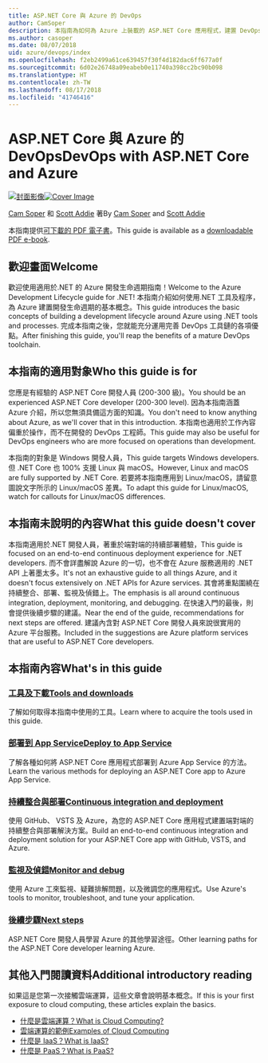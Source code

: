 ```yaml
---
title: ASP.NET Core 與 Azure 的 DevOps
author: CamSoper
description: 本指南為如何為 Azure 上裝載的 ASP.NET Core 應用程式，建置 DevOps 管線的完整指導。
ms.author: casoper
ms.date: 08/07/2018
uid: azure/devops/index
ms.openlocfilehash: f2eb2499a61ce639457f30f4d182dac6ff677a0f
ms.sourcegitcommit: 6d02e26748a09eabeb0e11740a398cc2bc90b098
ms.translationtype: HT
ms.contentlocale: zh-TW
ms.lasthandoff: 08/17/2018
ms.locfileid: "41746416"
---
```

# <a name="devops-with-aspnet-core-and-azure"></a><span data-ttu-id="8857a-103">ASP.NET Core 與 Azure 的 DevOps</span><span class="sxs-lookup"><span data-stu-id="8857a-103">DevOps with ASP.NET Core and Azure</span></span>

<span data-ttu-id="8857a-104">[![封面影像](./media/cover-large.png)](https://aka.ms/devopsbook)</span><span class="sxs-lookup"><span data-stu-id="8857a-104">[![Cover Image](./media/cover-large.png)](https://aka.ms/devopsbook)</span></span>

<span data-ttu-id="8857a-105">[Cam Soper](https://twitter.com/camsoper) 和 [Scott Addie](https://twitter.com/scottaddie) 著</span><span class="sxs-lookup"><span data-stu-id="8857a-105">By [Cam Soper](https://twitter.com/camsoper) and [Scott Addie](https://twitter.com/scottaddie)</span></span>

<span data-ttu-id="8857a-106">本指南提供[可下載的 PDF 電子書](https://aka.ms/devopsbook)。</span><span class="sxs-lookup"><span data-stu-id="8857a-106">This guide is available as a [downloadable PDF e-book](https://aka.ms/devopsbook).</span></span>

## <a name="welcome"></a><span data-ttu-id="8857a-107">歡迎畫面</span><span class="sxs-lookup"><span data-stu-id="8857a-107">Welcome</span></span> 

<span data-ttu-id="8857a-108">歡迎使用適用於.NET 的 Azure 開發生命週期指南！</span><span class="sxs-lookup"><span data-stu-id="8857a-108">Welcome to the Azure Development Lifecycle guide for .NET!</span></span> <span data-ttu-id="8857a-109">本指南介紹如何使用.NET 工具及程序，為 Azure 建置開發生命週期的基本概念。</span><span class="sxs-lookup"><span data-stu-id="8857a-109">This guide introduces the basic concepts of building a development lifecycle around Azure using .NET tools and processes.</span></span> <span data-ttu-id="8857a-110">完成本指南之後，您就能充分運用完善 DevOps 工具鏈的各項優點。</span><span class="sxs-lookup"><span data-stu-id="8857a-110">After finishing this guide, you'll reap the benefits of a mature DevOps toolchain.</span></span>

## <a name="who-this-guide-is-for"></a><span data-ttu-id="8857a-111">本指南的適用對象</span><span class="sxs-lookup"><span data-stu-id="8857a-111">Who this guide is for</span></span>

<span data-ttu-id="8857a-112">您應是有經驗的 ASP.NET Core 開發人員 (200-300 級)。</span><span class="sxs-lookup"><span data-stu-id="8857a-112">You should be an experienced ASP.NET Core developer (200-300 level).</span></span> <span data-ttu-id="8857a-113">因為本指南涵蓋 Azure 介紹，所以您無須具備這方面的知識。</span><span class="sxs-lookup"><span data-stu-id="8857a-113">You don't need to know anything about Azure, as we'll cover that in this introduction.</span></span> <span data-ttu-id="8857a-114">本指南也適用於工作內容偏重於操作，而不在開發的 DevOps 工程師。</span><span class="sxs-lookup"><span data-stu-id="8857a-114">This guide may also be useful for DevOps engineers who are more focused on operations than development.</span></span>

<span data-ttu-id="8857a-115">本指南的對象是 Windows 開發人員，</span><span class="sxs-lookup"><span data-stu-id="8857a-115">This guide targets Windows developers.</span></span> <span data-ttu-id="8857a-116">但 .NET Core 也 100% 支援 Linux 與 macOS。</span><span class="sxs-lookup"><span data-stu-id="8857a-116">However, Linux and macOS are fully supported by .NET Core.</span></span> <span data-ttu-id="8857a-117">若要將本指南應用到 Linux/macOS，請留意圖說文字所示的 Linux/macOS 差異。</span><span class="sxs-lookup"><span data-stu-id="8857a-117">To adapt this guide for Linux/macOS, watch for callouts for Linux/macOS differences.</span></span>

## <a name="what-this-guide-doesnt-cover"></a><span data-ttu-id="8857a-118">本指南未說明的內容</span><span class="sxs-lookup"><span data-stu-id="8857a-118">What this guide doesn't cover</span></span>

<span data-ttu-id="8857a-119">本指南適用於.NET 開發人員，著重於端對端的持續部署體驗，</span><span class="sxs-lookup"><span data-stu-id="8857a-119">This guide is focused on an end-to-end continuous deployment experience for .NET developers.</span></span> <span data-ttu-id="8857a-120">而不會詳盡解說 Azure 的一切，也不會在 Azure 服務適用的 .NET API 上著墨太多。</span><span class="sxs-lookup"><span data-stu-id="8857a-120">It's not an exhaustive guide to all things Azure, and it doesn't focus extensively on .NET APIs for Azure services.</span></span> <span data-ttu-id="8857a-121">其會將重點圍繞在持續整合、部署、監視及偵錯上。</span><span class="sxs-lookup"><span data-stu-id="8857a-121">The emphasis is all around continuous integration, deployment, monitoring, and debugging.</span></span> <span data-ttu-id="8857a-122">在快速入門的最後，則會提供後續步驟的建議。</span><span class="sxs-lookup"><span data-stu-id="8857a-122">Near the end of the guide, recommendations for next steps are offered.</span></span> <span data-ttu-id="8857a-123">建議內含對 ASP.NET Core 開發人員來說很實用的 Azure 平台服務。</span><span class="sxs-lookup"><span data-stu-id="8857a-123">Included in the suggestions are Azure platform services that are useful to ASP.NET Core developers.</span></span>

## <a name="whats-in-this-guide"></a><span data-ttu-id="8857a-124">本指南內容</span><span class="sxs-lookup"><span data-stu-id="8857a-124">What's in this guide</span></span>

### <a name="tools-and-downloadsxrefazuredevopstools-and-downloads"></a>[<span data-ttu-id="8857a-125">工具及下載</span><span class="sxs-lookup"><span data-stu-id="8857a-125">Tools and downloads</span></span>](xref:azure/devops/tools-and-downloads)

<span data-ttu-id="8857a-126">了解如何取得本指南中使用的工具。</span><span class="sxs-lookup"><span data-stu-id="8857a-126">Learn where to acquire the tools used in this guide.</span></span>

### <a name="deploy-to-app-servicexrefazuredevopsdeploy-to-app-service"></a>[<span data-ttu-id="8857a-127">部署到 App Service</span><span class="sxs-lookup"><span data-stu-id="8857a-127">Deploy to App Service</span></span>](xref:azure/devops/deploy-to-app-service)

<span data-ttu-id="8857a-128">了解各種如何將 ASP.NET Core 應用程式部署到 Azure App Service 的方法。</span><span class="sxs-lookup"><span data-stu-id="8857a-128">Learn the various methods for deploying an ASP.NET Core app to Azure App Service.</span></span>

### <a name="continuous-integration-and-deploymentxrefazuredevopscicd"></a>[<span data-ttu-id="8857a-129">持續整合與部署</span><span class="sxs-lookup"><span data-stu-id="8857a-129">Continuous integration and deployment</span></span>](xref:azure/devops/cicd)

<span data-ttu-id="8857a-130">使用 GitHub、 VSTS 及 Azure，為您的 ASP.NET Core 應用程式建置端對端的持續整合與部署解決方案。</span><span class="sxs-lookup"><span data-stu-id="8857a-130">Build an end-to-end continuous integration and deployment solution for your ASP.NET Core app with GitHub, VSTS, and Azure.</span></span>

### <a name="monitor-and-debugxrefazuredevopsmonitor"></a>[<span data-ttu-id="8857a-131">監視及偵錯</span><span class="sxs-lookup"><span data-stu-id="8857a-131">Monitor and debug</span></span>](xref:azure/devops/monitor)

<span data-ttu-id="8857a-132">使用 Azure 工來監視、疑難排解問題，以及微調您的應用程式。</span><span class="sxs-lookup"><span data-stu-id="8857a-132">Use Azure's tools to monitor, troubleshoot, and tune your application.</span></span>

### <a name="next-stepsxrefazuredevopsnext-steps"></a>[<span data-ttu-id="8857a-133">後續步驟</span><span class="sxs-lookup"><span data-stu-id="8857a-133">Next steps</span></span>](xref:azure/devops/next-steps)

<span data-ttu-id="8857a-134">ASP.NET Core 開發人員學習 Azure 的其他學習途徑。</span><span class="sxs-lookup"><span data-stu-id="8857a-134">Other learning paths for the ASP.NET Core developer learning Azure.</span></span>

## <a name="additional-introductory-reading"></a><span data-ttu-id="8857a-135">其他入門閱讀資料</span><span class="sxs-lookup"><span data-stu-id="8857a-135">Additional introductory reading</span></span>

<span data-ttu-id="8857a-136">如果這是您第一次接觸雲端運算，這些文章會說明基本概念。</span><span class="sxs-lookup"><span data-stu-id="8857a-136">If this is your first exposure to cloud computing, these articles explain the basics.</span></span>

* [<span data-ttu-id="8857a-137">什麼是雲端運算？</span><span class="sxs-lookup"><span data-stu-id="8857a-137">What is Cloud Computing?</span></span>](https://azure.microsoft.com/overview/what-is-cloud-computing/)
* [<span data-ttu-id="8857a-138">雲端運算的範例</span><span class="sxs-lookup"><span data-stu-id="8857a-138">Examples of Cloud Computing</span></span>](https://azure.microsoft.com/overview/examples-of-cloud-computing/)
* [<span data-ttu-id="8857a-139">什麼是 IaaS？</span><span class="sxs-lookup"><span data-stu-id="8857a-139">What is IaaS?</span></span>](https://azure.microsoft.com/overview/what-is-iaas/)
* [<span data-ttu-id="8857a-140">什麼是 PaaS？</span><span class="sxs-lookup"><span data-stu-id="8857a-140">What is PaaS?</span></span>](https://azure.microsoft.com/overview/what-is-paas/)
